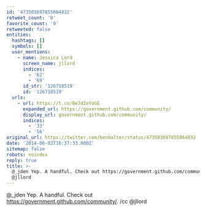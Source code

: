 ```yaml
---
id: '473503697855864832'
retweet_count: '0'
favorite_count: '0'
retweeted: false
entities:
  hashtags: []
  symbols: []
  user_mentions:
    - name: Jessica Lord
      screen_name: jllord
      indices:
        - '62'
        - '69'
      id_str: '126718519'
      id: '126718519'
  urls:
    - url: https://t.co/Be7dZeYoGE
      expanded_url: https://government.github.com/community/
      display_url: government.github.com/community/
      indices:
        - '33'
        - '56'
original_url: https://twitter.com/benbalter/status/473503697855864832
date: '2014-06-02T16:37:33.000Z'
sitemap: false
robots: noindex
reply: true
title: >-
  @_jden Yep. A handful. Check out https://government.github.com/community/. /cc
  @jllord
---
```


@_jden Yep. A handful. Check out https://government.github.com/community/. /cc @jllord